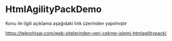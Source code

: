 # HtmlAgilityPackDemo

Konu ile ilgili açıklama aşağıdaki link üzerinden yapılmıştır

https://teknohisar.com/web-sitelerinden-veri-cekme-islemi-htmlagilitypack/
